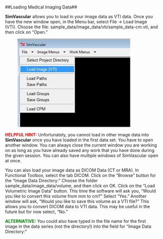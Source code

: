 ##Loading Medical Imaging Data##

**SimVascular** allows you to load in your image data as VTI data. Once you have the new window open, in the Menu bar, select File → Load Image (VTI). Choose the file: sample\_data/image_data/vti/sample\_data-cm.vti, and then click on “Open.” 

<figure>
  <img class="svImg svImgMd" src="archives/sv2/imaging/imgs/loading/1.jpg">
  <figcaption class="svCaption" ></figcaption>
</figure>

<font color="red">**HELPFUL HINT:**</font> Unfortunately, you cannot load in other image data into **SimVascular** once you have loaded in the first data set. You have to open another window. You can always close the current window you are working on as long as you have already saved any work that you have done during the given session.  You can also have multiple windows of SimVascular open at once.

You can also load your image data as DICOM Data (CT or MRA). In Functional Toolbox, select the tab DICOM. Click on the “Browse” button for the “Image Data Directory:” Choose the folder sample\_data/image\_data/volume, and then click on OK. Click on the “Load Volumetric Image Data” button. This time the software will ask you, “Would you like to convert this volume from mm to cm?” Select “Yes.” Another window will ask, “Would you like to save this volume as a VTI file?” This allows you to convert DICOM data to VTI data. This may be useful in the future but for now select, “No.” 

<font color="green">**ALTERNATIVE:**</font>  You could also have typed in the file name for the first image in the data series (not the directory!) into the field for “Image Data Directory:” 
